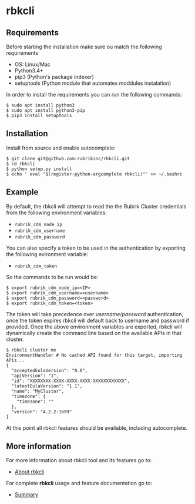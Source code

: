 # rbkcli

## Requirements

Before starting the installation make sure ou match the following requirements
 - OS: Linux/Mac
 - Python3.4+
 - pip3 (Python's package indexer)
 - setuptools (Python module that automates moddules instalation)
 
 In order to install the requirements you can run the following commands:
 
 ```
 $ sudo apt install python3
 $ sudo apt install python3-pip
 $ pip3 install setuptools
 ```

## Installation

Install from source and enable autocomplete:

```
$ git clone git@github.com:rubrikinc/rbkcli.git
$ cd rbkcli
$ python setup.py install
$ echo ' eval "$(register-python-argcomplete rbkcli)"' >> ~/.bashrc
```

## Example

By default, the rbkcli will attempt to read the the Rubrik Cluster credentials from the following environment variables:

* `rubrik_cdm_node_ip`
* `rubrik_cdm_username`
* `rubrik_cdm_password`

You can also specify a token to be used in the authentication by exporting the following evironment variable:
* `rubrik_cdm_token`

So the commands to be run would be:

```
$ export rubrik_cdm_node_ip=<IP>
$ export rubrik_cdm_username=<username>
$ export rubrik_cdm_password=<password>
$ export rubrik_cdm_token=<token>
```

The token will take precedence over *username/password* authentication, once the token expires rbkcli will default back to username and password if provided.
Once the above environment variables are exported, rbkcli will dynamically create the command line based on the available APIs in that cluster.

```
$ rbkcli cluster me
EnvironmentHandler # No cached API found for this target, importing APIs...
{
  "acceptedEulaVersion": "0.0",
  "apiVersion": "1",
  "id": "XXXXXXXX-XXXX-XXXX-XXXX-XXXXXXXXXXXX",
  "latestEulaVersion": "1.1",
  "name": "MyCluster",
  "timezone": {
    "timezone": ""
  },
  "version": "4.2.2-1699"
}
```

At this point all rbkcli features should be available, including autocomplete.

## More information

For more information about rbkcli tool and its features go to:
* [About rbkcli](about.md)

For complete **rbkcli** usage and feature documentation go to:
* [Summary](SUMMARY.md)

